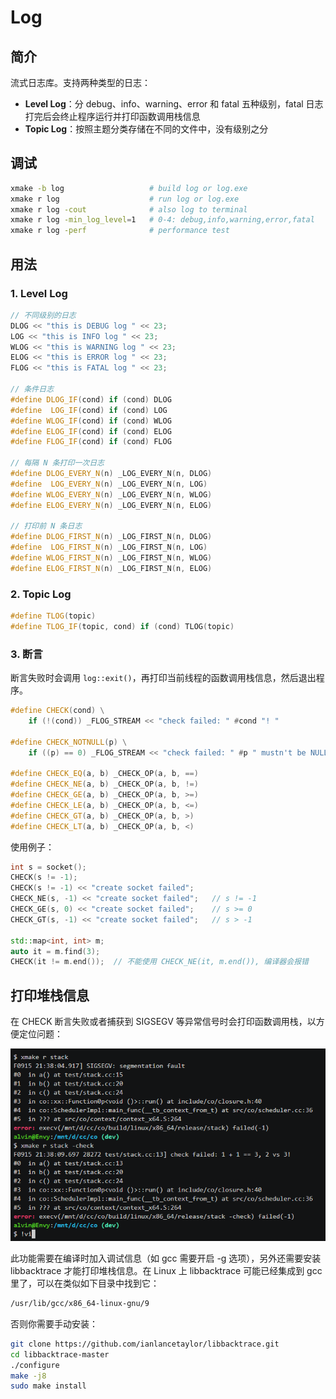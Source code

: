 # Log

## 简介

流式日志库。支持两种类型的日志：

* **Level Log**：分 debug、info、warning、error 和 fatal 五种级别，fatal 日志打完后会终止程序运行并打印函数调用栈信息
* **Topic Log**：按照主题分类存储在不同的文件中，没有级别之分

## 调试

```bash
xmake -b log                   # build log or log.exe
xmake r log                    # run log or log.exe
xmake r log -cout              # also log to terminal
xmake r log -min_log_level=1   # 0-4: debug,info,warning,error,fatal 
xmake r log -perf              # performance test
```

## 用法

### 1. Level Log

```c++
// 不同级别的日志
DLOG << "this is DEBUG log " << 23;
LOG << "this is INFO log " << 23;
WLOG << "this is WARNING log " << 23;
ELOG << "this is ERROR log " << 23;
FLOG << "this is FATAL log " << 23;

// 条件日志
#define DLOG_IF(cond) if (cond) DLOG
#define  LOG_IF(cond) if (cond) LOG
#define WLOG_IF(cond) if (cond) WLOG
#define ELOG_IF(cond) if (cond) ELOG
#define FLOG_IF(cond) if (cond) FLOG

// 每隔 N 条打印一次日志
#define DLOG_EVERY_N(n) _LOG_EVERY_N(n, DLOG)
#define  LOG_EVERY_N(n) _LOG_EVERY_N(n, LOG)
#define WLOG_EVERY_N(n) _LOG_EVERY_N(n, WLOG)
#define ELOG_EVERY_N(n) _LOG_EVERY_N(n, ELOG)

// 打印前 N 条日志
#define DLOG_FIRST_N(n) _LOG_FIRST_N(n, DLOG)
#define  LOG_FIRST_N(n) _LOG_FIRST_N(n, LOG)
#define WLOG_FIRST_N(n) _LOG_FIRST_N(n, WLOG)
#define ELOG_FIRST_N(n) _LOG_FIRST_N(n, ELOG)
```

### 2. Topic Log

```c++
#define TLOG(topic)
#define TLOG_IF(topic, cond) if (cond) TLOG(topic)
```

### 3. 断言

断言失败时会调用 `log::exit()`，再打印当前线程的函数调用栈信息，然后退出程序。

```c++
#define CHECK(cond) \
    if (!(cond)) _FLOG_STREAM << "check failed: " #cond "! "

#define CHECK_NOTNULL(p) \
    if ((p) == 0) _FLOG_STREAM << "check failed: " #p " mustn't be NULL! "

#define CHECK_EQ(a, b) _CHECK_OP(a, b, ==)
#define CHECK_NE(a, b) _CHECK_OP(a, b, !=)
#define CHECK_GE(a, b) _CHECK_OP(a, b, >=)
#define CHECK_LE(a, b) _CHECK_OP(a, b, <=)
#define CHECK_GT(a, b) _CHECK_OP(a, b, >)
#define CHECK_LT(a, b) _CHECK_OP(a, b, <)
```

使用例子：

```c++
int s = socket();
CHECK(s != -1);
CHECK(s != -1) << "create socket failed";
CHECK_NE(s, -1) << "create socket failed";   // s != -1
CHECK_GE(s, 0) << "create socket failed";    // s >= 0
CHECK_GT(s, -1) << "create socket failed";   // s > -1

std::map<int, int> m;
auto it = m.find(3);
CHECK(it != m.end());  // 不能使用 CHECK_NE(it, m.end()), 编译器会报错
```

## 打印堆栈信息

在 CHECK 断言失败或者捕获到 SIGSEGV 等异常信号时会打印函数调用栈，以方便定位问题：

![stack](./image/stack.png)

此功能需要在编译时加入调试信息（如 gcc 需要开启 -g 选项），另外还需要安装 libbacktrace 才能打印堆栈信息。在 Linux 上 libbacktrace 可能已经集成到 gcc 里了，可以在类似如下目录中找到它：

```bash
/usr/lib/gcc/x86_64-linux-gnu/9
```

否则你需要手动安装：

```bash
git clone https://github.com/ianlancetaylor/libbacktrace.git
cd libbacktrace-master
./configure
make -j8
sudo make install
```
